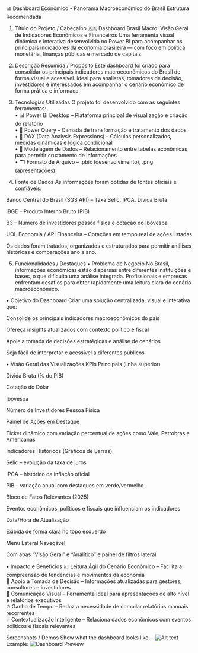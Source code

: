 📊 Dashboard Econômico - Panorama Macroeconômico do Brasil
Estrutura Recomendada
1. Título do Projeto / Cabeçalho
🇧🇷 Dashboard Brasil Macro: Visão Geral de Indicadores Econômicos e Financeiros
Uma ferramenta visual dinâmica e interativa desenvolvida no Power BI para acompanhar os principais indicadores da economia brasileira — com foco em política monetária, finanças públicas e mercado de capitais.

2. Descrição Resumida / Propósito
Este dashboard foi criado para consolidar os principais indicadores macroeconômicos do Brasil de forma visual e acessível. Ideal para analistas, tomadores de decisão, investidores e interessados em acompanhar o cenário econômico de forma prática e informada.

3. Tecnologias Utilizadas
O projeto foi desenvolvido com as seguintes ferramentas:<br>
• 📊 Power BI Desktop – Plataforma principal de visualização e criação do relatório<br>
• 🧹 Power Query – Camada de transformação e tratamento dos dados<br>
• 🧠 DAX (Data Analysis Expressions) – Cálculos personalizados, medidas dinâmicas e lógica condicional<br>
• 🧱 Modelagem de Dados – Relacionamento entre tabelas econômicas para permitir cruzamento de informações<br>
• 🗂 Formato de Arquivo – .pbix (desenvolvimento), .png (apresentações)

4. Fonte de Dados
As informações foram obtidas de fontes oficiais e confiáveis:<br>

Banco Central do Brasil (SGS API) – Taxa Selic, IPCA, Dívida Bruta<br>

IBGE – Produto Interno Bruto (PIB)<br>

B3 – Número de investidores pessoa física e cotação do Ibovespa<br>

UOL Economia / API Financeira – Cotações em tempo real de ações listadas

Os dados foram tratados, organizados e estruturados para permitir análises históricas e comparações ano a ano.

5. Funcionalidades / Destaques
• Problema de Negócio
No Brasil, informações econômicas estão dispersas entre diferentes instituições e bases, o que dificulta uma análise integrada. Profissionais e empresas enfrentam desafios para obter rapidamente uma leitura clara do cenário macroeconômico.

• Objetivo do Dashboard
Criar uma solução centralizada, visual e interativa que:<br>

Consolide os principais indicadores macroeconômicos do país

Ofereça insights atualizados com contexto político e fiscal

Apoie a tomada de decisões estratégicas e análise de cenários

Seja fácil de interpretar e acessível a diferentes públicos

• Visão Geral das Visualizações
KPIs Principais (linha superior)

Dívida Bruta (% do PIB)

Cotação do Dólar

Ibovespa

Número de Investidores Pessoa Física

Painel de Ações em Destaque

Ticker dinâmico com variação percentual de ações como Vale, Petrobras e Americanas

Indicadores Históricos (Gráficos de Barras)

Selic – evolução da taxa de juros

IPCA – histórico da inflação oficial

PIB – variação anual com destaques em verde/vermelho

Bloco de Fatos Relevantes (2025)

Eventos econômicos, políticos e fiscais que influenciam os indicadores

Data/Hora de Atualização

Exibida de forma clara no topo esquerdo

Menu Lateral Navegável

Com abas “Visão Geral” e “Analítico” e painel de filtros lateral

• Impacto e Benefícios
📈 Leitura Ágil do Cenário Econômico – Facilita a compreensão de tendências e movimentos da economia<br>
🧭 Apoio à Tomada de Decisão – Informações atualizadas para gestores, consultores e investidores<br>
📣 Comunicação Visual – Ferramenta ideal para apresentações de alto nível e relatórios executivos<br>
⏱ Ganho de Tempo – Reduz a necessidade de compilar relatórios manuais recorrentes<br>
💡 Contextualização Inteligente – Relaciona dados econômicos com eventos políticos e fiscais relevantes

Screenshots / Demos
Show what the dashboard looks like. - ![Alt text](https://github.com/username/repo/assets/image.png)
Example: ![Dashboard Preview](https://github.com/ThiagoPBorges/Portifolio_PowerBI/blob/main/Print_Painel.jpg)
